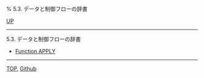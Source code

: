 % 5.3. データと制御フローの辞書

[UP](5.html)  

---

5.3. データと制御フローの辞書

- [Function APPLY](5.3.apply.html)

---
[TOP](index.html),  [Github](https://github.com/nptcl/npt-japanese)

